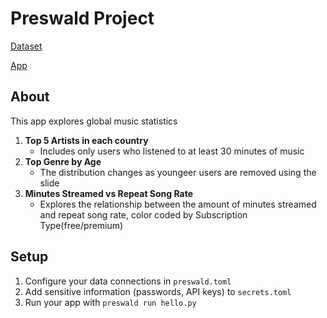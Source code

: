 # Preswald Project

[Dataset](https://www.kaggle.com/datasets/atharvasoundankar/global-music-streaming-trends-and-listener-insights)

[App](https://music-331435-lpiu4gnh-ndjz2ws6la-ue.a.run.app/)

## About
This app explores global music statistics
1. **Top 5 Artists in each country**
    - Includes only users who listened to at least 30 minutes of music
2. **Top Genre by Age**
    - The distribution changes as youngeer users are removed using the slide
3. **Minutes Streamed vs Repeat Song Rate**
    - Explores the relationship between the amount of minutes streamed and repeat song rate, color coded by Subscription Type(free/premium)

## Setup
1. Configure your data connections in `preswald.toml`
2. Add sensitive information (passwords, API keys) to `secrets.toml`
3. Run your app with `preswald run hello.py`

